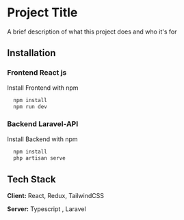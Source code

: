 
# Project Title

A brief description of what this project does and who it's for


## Installation

### Frontend React js
Install Frontend with npm

```bash
  npm install
  npm run dev
```
### Backend Laravel-API
Install Backend with npm

```bash
  npm install
  php artisan serve
```
    
## Tech Stack

**Client:** React, Redux, TailwindCSS

**Server:** Typescript , Laravel


